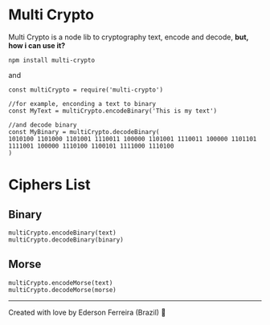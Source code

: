 # Multi Crypto

Multi Crypto is a node lib to cryptography text, encode and decode, **but, how i can use it?**

```node
npm install multi-crypto
```

and

```node
const multiCrypto = require('multi-crypto')

//for example, enconding a text to binary
const MyText = multiCrypto.encodeBinary('This is my text')

//and decode binary
const MyBinary = multiCrypto.decodeBinary(
1010100 1101000 1101001 1110011 100000 1101001 1110011 100000 1101101 1111001 100000 1110100 1100101 1111000 1110100
)

```

# Ciphers List

## Binary

```node
multiCrypto.encodeBinary(text)
multiCrypto.decodeBinary(binary)
```

## Morse

```node
multiCrypto.encodeMorse(text)
multiCrypto.decodeMorse(morse)
```

---

Created with love by Ederson Ferreira (Brazil) :green_heart:
